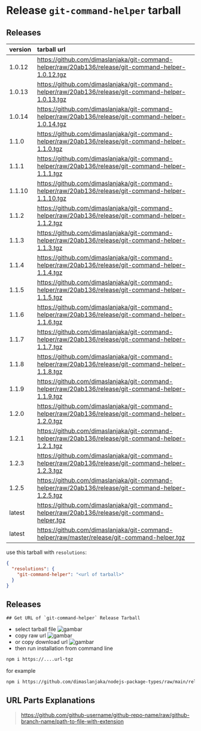 # Release `git-command-helper` tarball
## Releases
| version | tarball url |
| :--- | :--- |
| 1.0.12 | https://github.com/dimaslanjaka/git-command-helper/raw/20ab136/release/git-command-helper-1.0.12.tgz |
| 1.0.13 | https://github.com/dimaslanjaka/git-command-helper/raw/20ab136/release/git-command-helper-1.0.13.tgz |
| 1.0.14 | https://github.com/dimaslanjaka/git-command-helper/raw/20ab136/release/git-command-helper-1.0.14.tgz |
| 1.1.0 | https://github.com/dimaslanjaka/git-command-helper/raw/20ab136/release/git-command-helper-1.1.0.tgz |
| 1.1.1 | https://github.com/dimaslanjaka/git-command-helper/raw/20ab136/release/git-command-helper-1.1.1.tgz |
| 1.1.10 | https://github.com/dimaslanjaka/git-command-helper/raw/20ab136/release/git-command-helper-1.1.10.tgz |
| 1.1.2 | https://github.com/dimaslanjaka/git-command-helper/raw/20ab136/release/git-command-helper-1.1.2.tgz |
| 1.1.3 | https://github.com/dimaslanjaka/git-command-helper/raw/20ab136/release/git-command-helper-1.1.3.tgz |
| 1.1.4 | https://github.com/dimaslanjaka/git-command-helper/raw/20ab136/release/git-command-helper-1.1.4.tgz |
| 1.1.5 | https://github.com/dimaslanjaka/git-command-helper/raw/20ab136/release/git-command-helper-1.1.5.tgz |
| 1.1.6 | https://github.com/dimaslanjaka/git-command-helper/raw/20ab136/release/git-command-helper-1.1.6.tgz |
| 1.1.7 | https://github.com/dimaslanjaka/git-command-helper/raw/20ab136/release/git-command-helper-1.1.7.tgz |
| 1.1.8 | https://github.com/dimaslanjaka/git-command-helper/raw/20ab136/release/git-command-helper-1.1.8.tgz |
| 1.1.9 | https://github.com/dimaslanjaka/git-command-helper/raw/20ab136/release/git-command-helper-1.1.9.tgz |
| 1.2.0 | https://github.com/dimaslanjaka/git-command-helper/raw/20ab136/release/git-command-helper-1.2.0.tgz |
| 1.2.1 | https://github.com/dimaslanjaka/git-command-helper/raw/20ab136/release/git-command-helper-1.2.1.tgz |
| 1.2.3 | https://github.com/dimaslanjaka/git-command-helper/raw/20ab136/release/git-command-helper-1.2.3.tgz |
| 1.2.5 | https://github.com/dimaslanjaka/git-command-helper/raw/20ab136/release/git-command-helper-1.2.5.tgz |
| latest | https://github.com/dimaslanjaka/git-command-helper/raw/20ab136/release/git-command-helper.tgz |
| latest | https://github.com/dimaslanjaka/git-command-helper/raw/master/release/git-command-helper.tgz |

use this tarball with `resolutions`:
```json
{
  "resolutions": {
    "git-command-helper": "<url of tarball>"
  }
}
```

## Releases

    ## Get URL of `git-command-helper` Release Tarball
- select tarball file
![gambar](https://user-images.githubusercontent.com/12471057/203216375-8af4b5d9-00c2-40fb-8d3d-d220beaabd46.png)
- copy raw url
![gambar](https://user-images.githubusercontent.com/12471057/203216508-7590cbb9-a1ce-47d6-96ca-8d82149f0762.png)
- or copy download url
![gambar](https://user-images.githubusercontent.com/12471057/203216541-3807d2c3-5213-49f3-b93d-c626dbae3b2e.png)
- then run installation from command line
```bash
npm i https://....url-tgz
```
for example
```bash
npm i https://github.com/dimaslanjaka/nodejs-package-types/raw/main/release/nodejs-package-types.tgz
```

## URL Parts Explanations
> https://github.com/github-username/github-repo-name/raw/github-branch-name/path-to-file-with-extension
